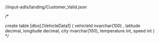 //input-adls/landing/Customer_Valid.json

/\*

create table [dbo].[VehicleData1] (
vehicleId nvarchar(100) ,
latitude decimal,
longitude decimal,
city nvarchar(100),
temperature int,
speed int
)
\*/
